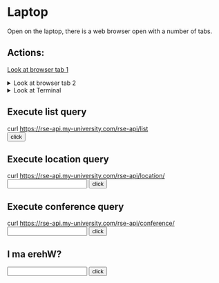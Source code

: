 # Laptop
Open on the laptop, there is a web browser open with a number of tabs.

## Actions:
<a href="https://github.com/lostRSEs/wherearemycolleagues">Look at browser tab 1</a>

<details><summary>Look at browser tab 2</summary>
This is is some text and a text box asking "I ma erehW?".
</details>

<details><summary>Look at Terminal</summary>
You see there is a Terminal window open with the command:

<pre><code>
    $ curl https://rse-api.my-university.com/rse-api/list
    ["RSE-002", "RSE-443", "321-ESR"]
    $ 
</code></pre>
</details>

## Execute list query

curl https://rse-api.my-university.com/rse-api/list
<br/>
<input type="button" value="click" onclick="list()">

<span id="list-span"></span>

<script>
function list()
{
  var a=document.getElementById("list-span");
  document.getElementById('list-span').innerHTML= '200, ["RSE-002", "RSE-443", "321-ESR"]';
}
</script>

## Execute location query

curl https://rse-api.my-university.com/rse-api/location/<input type="text" id="location-text" name="name"/>
<input type="button" value="click" onclick="locationCheck()">
<br/>

<span id="location"></span>

<script>
function locationCheck()
{
  var a=document.getElementById("location-text");
  if((a.value.toLowerCase()=="rse-002"))
  {
    document.getElementById('location').innerHTML= '200, At home';
  }
  else if((a.value.toLowerCase()=="rse-443"))
  {
    document.getElementById('location').innerHTML= '200, In maths department';
  }
  else if((a.value.toLowerCase()=="321-esr"))
  }
  else
  {
    document.getElementById('location').innerHTML= '404, not found';
  }
}
</script>

## Execute conference query

curl https://rse-api.my-university.com/rse-api/conference/<input type="text" id="conference-text" name="name"/>
<input type="button" value="click" onclick="conferenceCheck()">
<br/>

<span id="conference"></span>

<script>
function conferenceCheck()
{
  var a=document.getElementById("conference-text");
  if((a.value.toLowerCase()=="conf-003"))
  {
    document.getElementById('conference').innerHTML= '200, At Collaborations workshop 2021 (CW21)';
  }
  else
  {
    document.getElementById('conference').innerHTML= '404, not found';
  }
}
</script>

## I ma erehW?

<input type="text" id="puzzle-1" name="name"/>
<input type="button" value="click" onclick="check()">
<br/>

<span id="err"></span>

<script>
function check()
{
  var a=document.getElementById("puzzle-1");
  if((a.value.toLowerCase()=="cw21")|| (a.value.toLowerCase()=="collaborations workshop 2021"))
  {
    document.getElementById('err').innerHTML= 'Correct go to the <a href="/ah-software-escape-room/page3">next</a> page';
  }
  else
  {
    document.getElementById('err').innerHTML= 'Inorrect';
  }
}
</script>
